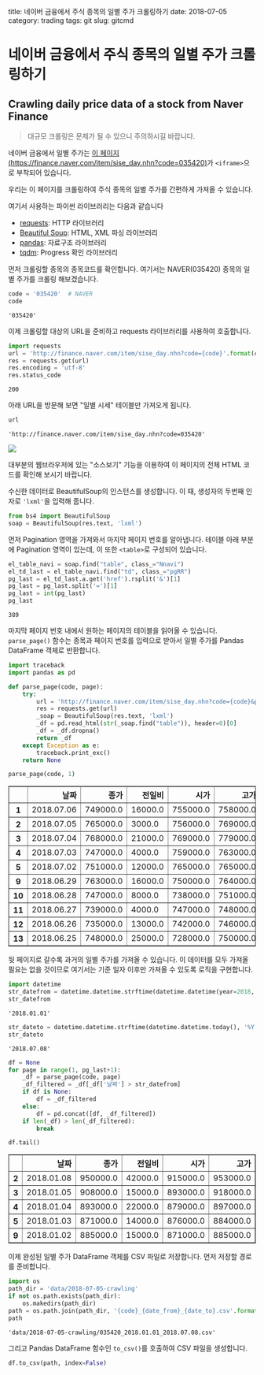 title: 네이버 금융에서 주식 종목의 일별 주가 크롤링하기
date: 2018-07-05
category: trading
tags: git
slug: gitcmd

# 네이버 금융에서 주식 종목의 일별 주가 크롤링하기
## Crawling daily price data of a stock from Naver Finance

> 대규모 크롤링은 문제가 될 수 있으니 주의하시길 바랍니다.


네이버 금융에서 일별 주가는 [이 페이지 (https://finance.naver.com/item/sise_day.nhn?code=035420)](https://finance.naver.com/item/sise_day.nhn?code=035420)가 `<iframe>`으로 부착되어 있습니다.

우리는 이 페이지를 크롤링하여 주식 종목의 일별 주가를 간편하게 가져올 수 있습니다.

여기서 사용하는 파이썬 라이브러리는 다음과 같습니다
- [requests](http://docs.python-requests.org/en/master/): HTTP 라이브러리
- [Beautiful Soup](https://www.crummy.com/software/BeautifulSoup/bs4/doc/): HTML,  XML 파싱 라이브러리
- [pandas](https://pandas.pydata.org/): 자료구조 라이브러리
- [tqdm](https://github.com/tqdm/tqdm): Progress 확인 라이브러리

먼저 크롤링할 종목의 종목코드를 확인합니다. 여기서는 NAVER(035420) 종목의 일별 주가를 크롤링 해보겠습니다.


```python
code = '035420'  # NAVER
code
```




    '035420'



이제 크롤링할 대상의 URL을 준비하고 requests 라이브러리를 사용하여 호출합니다.


```python
import requests
url = 'http://finance.naver.com/item/sise_day.nhn?code={code}'.format(code=code)
res = requests.get(url)
res.encoding = 'utf-8'
res.status_code
```




    200



아래 URL을 방문해 보면 "일별 시세" 테이블만 가져오게 됩니다.


```python
url
```




    'http://finance.naver.com/item/sise_day.nhn?code=035420'



![](/img/2018-07-05-crawling/naverfin.PNG)

대부분의 웹브라우저에 있는 "소스보기" 기능을 이용하여 이 페이지의 전체 HTML 코드를 확인해 보시기 바랍니다.

수신한 데이터로 BeautifulSoup의 인스턴스를 생성합니다. 이 때, 생성자의 두번째 인자로 `'lxml'`을 입력해 줍니다.


```python
from bs4 import BeautifulSoup
soap = BeautifulSoup(res.text, 'lxml')
```

먼저 Pagination 영역을 가져와서 마지막 페이지 번호를 알아냅니다. 테이블 아래 부분에 Pagination 영역이 있는데, 이 또한 `<table>`로 구성되어 있습니다.


```python
el_table_navi = soap.find("table", class_="Nnavi")
el_td_last = el_table_navi.find("td", class_="pgRR")
pg_last = el_td_last.a.get('href').rsplit('&')[1]
pg_last = pg_last.split('=')[1]
pg_last = int(pg_last)
pg_last
```




    389



마지막 페이지 번호 내에서 원하는 페이지의 테이블을 읽어올 수 있습니다. `parse_page()` 함수는 종목과 페이지 번호를 입력으로 받아서 일별 주가를 Pandas DataFrame 객체로 반환합니다.


```python
import traceback
import pandas as pd

def parse_page(code, page):
    try:
        url = 'http://finance.naver.com/item/sise_day.nhn?code={code}&page={page}'.format(code=code, page=page)
        res = requests.get(url)
        _soap = BeautifulSoup(res.text, 'lxml')
        _df = pd.read_html(str(_soap.find("table")), header=0)[0]
        _df = _df.dropna()
        return _df
    except Exception as e:
        traceback.print_exc()
    return None
```


```python
parse_page(code, 1)
```




<div>
<style scoped>
    .dataframe tbody tr th:only-of-type {
        vertical-align: middle;
    }

    .dataframe tbody tr th {
        vertical-align: top;
    }

    .dataframe thead th {
        text-align: right;
    }
</style>
<table border="1" class="dataframe">
  <thead>
    <tr style="text-align: right;">
      <th></th>
      <th>날짜</th>
      <th>종가</th>
      <th>전일비</th>
      <th>시가</th>
      <th>고가</th>
      <th>저가</th>
      <th>거래량</th>
    </tr>
  </thead>
  <tbody>
    <tr>
      <th>1</th>
      <td>2018.07.06</td>
      <td>749000.0</td>
      <td>16000.0</td>
      <td>755000.0</td>
      <td>758000.0</td>
      <td>746000.0</td>
      <td>77825.0</td>
    </tr>
    <tr>
      <th>2</th>
      <td>2018.07.05</td>
      <td>765000.0</td>
      <td>3000.0</td>
      <td>756000.0</td>
      <td>769000.0</td>
      <td>756000.0</td>
      <td>57319.0</td>
    </tr>
    <tr>
      <th>3</th>
      <td>2018.07.04</td>
      <td>768000.0</td>
      <td>21000.0</td>
      <td>769000.0</td>
      <td>779000.0</td>
      <td>760000.0</td>
      <td>179939.0</td>
    </tr>
    <tr>
      <th>4</th>
      <td>2018.07.03</td>
      <td>747000.0</td>
      <td>4000.0</td>
      <td>759000.0</td>
      <td>763000.0</td>
      <td>743000.0</td>
      <td>86305.0</td>
    </tr>
    <tr>
      <th>5</th>
      <td>2018.07.02</td>
      <td>751000.0</td>
      <td>12000.0</td>
      <td>765000.0</td>
      <td>765000.0</td>
      <td>745000.0</td>
      <td>107918.0</td>
    </tr>
    <tr>
      <th>9</th>
      <td>2018.06.29</td>
      <td>763000.0</td>
      <td>16000.0</td>
      <td>750000.0</td>
      <td>764000.0</td>
      <td>748000.0</td>
      <td>155915.0</td>
    </tr>
    <tr>
      <th>10</th>
      <td>2018.06.28</td>
      <td>747000.0</td>
      <td>8000.0</td>
      <td>738000.0</td>
      <td>751000.0</td>
      <td>726000.0</td>
      <td>136537.0</td>
    </tr>
    <tr>
      <th>11</th>
      <td>2018.06.27</td>
      <td>739000.0</td>
      <td>4000.0</td>
      <td>747000.0</td>
      <td>748000.0</td>
      <td>739000.0</td>
      <td>87276.0</td>
    </tr>
    <tr>
      <th>12</th>
      <td>2018.06.26</td>
      <td>735000.0</td>
      <td>13000.0</td>
      <td>742000.0</td>
      <td>746000.0</td>
      <td>730000.0</td>
      <td>107528.0</td>
    </tr>
    <tr>
      <th>13</th>
      <td>2018.06.25</td>
      <td>748000.0</td>
      <td>25000.0</td>
      <td>728000.0</td>
      <td>750000.0</td>
      <td>727000.0</td>
      <td>255266.0</td>
    </tr>
  </tbody>
</table>
</div>



뒷 페이지로 갈수록 과거의 일별 주가를 가져올 수 있습니다. 이 데이터를 모두 가져올 필요는 없을 것이므로 여기서는 기준 일자 이후만 가져올 수 있도록 로직을 구현합니다.


```python
import datetime
str_datefrom = datetime.datetime.strftime(datetime.datetime(year=2018, month=1, day=1), '%Y.%m.%d')
str_datefrom
```




    '2018.01.01'




```python
str_dateto = datetime.datetime.strftime(datetime.datetime.today(), '%Y.%m.%d')
str_dateto
```




    '2018.07.08'




```python
df = None
for page in range(1, pg_last+1):
    _df = parse_page(code, page)
    _df_filtered = _df[_df['날짜'] > str_datefrom]
    if df is None:
        df = _df_filtered
    else:
        df = pd.concat([df, _df_filtered])
    if len(_df) > len(_df_filtered):
        break
```


```python
df.tail()
```




<div>
<style scoped>
    .dataframe tbody tr th:only-of-type {
        vertical-align: middle;
    }

    .dataframe tbody tr th {
        vertical-align: top;
    }

    .dataframe thead th {
        text-align: right;
    }
</style>
<table border="1" class="dataframe">
  <thead>
    <tr style="text-align: right;">
      <th></th>
      <th>날짜</th>
      <th>종가</th>
      <th>전일비</th>
      <th>시가</th>
      <th>고가</th>
      <th>저가</th>
      <th>거래량</th>
    </tr>
  </thead>
  <tbody>
    <tr>
      <th>2</th>
      <td>2018.01.08</td>
      <td>950000.0</td>
      <td>42000.0</td>
      <td>915000.0</td>
      <td>953000.0</td>
      <td>908000.0</td>
      <td>196338.0</td>
    </tr>
    <tr>
      <th>3</th>
      <td>2018.01.05</td>
      <td>908000.0</td>
      <td>15000.0</td>
      <td>893000.0</td>
      <td>918000.0</td>
      <td>880000.0</td>
      <td>136811.0</td>
    </tr>
    <tr>
      <th>4</th>
      <td>2018.01.04</td>
      <td>893000.0</td>
      <td>22000.0</td>
      <td>879000.0</td>
      <td>897000.0</td>
      <td>873000.0</td>
      <td>130112.0</td>
    </tr>
    <tr>
      <th>5</th>
      <td>2018.01.03</td>
      <td>871000.0</td>
      <td>14000.0</td>
      <td>876000.0</td>
      <td>884000.0</td>
      <td>864000.0</td>
      <td>84790.0</td>
    </tr>
    <tr>
      <th>9</th>
      <td>2018.01.02</td>
      <td>885000.0</td>
      <td>15000.0</td>
      <td>871000.0</td>
      <td>885000.0</td>
      <td>870000.0</td>
      <td>93587.0</td>
    </tr>
  </tbody>
</table>
</div>



이제 완성된 일별 주가 DataFrame 객체를 CSV 파일로 저장합니다. 먼저 저장할 경로를 준비합니다.


```python
import os
path_dir = 'data/2018-07-05-crawling'
if not os.path.exists(path_dir):
    os.makedirs(path_dir)
path = os.path.join(path_dir, '{code}_{date_from}_{date_to}.csv'.format(code=code, date_from=str_datefrom, date_to=str_dateto))
path
```




    'data/2018-07-05-crawling/035420_2018.01.01_2018.07.08.csv'



그리고 Pandas DataFrame 함수인 `to_csv()`를 호출하여 CSV 파일을 생성합니다.


```python
df.to_csv(path, index=False)
```
